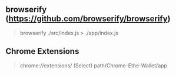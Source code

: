 browserify (https://github.com/browserify/browserify)
---
> browserify ./src/index.js > ./app/index.js

Chrome Extensions
---
> chrome://extensions/
> (Select) path/Chrome-Ethe-Wallet/app
